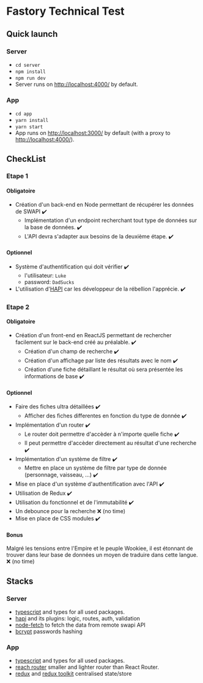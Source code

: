 # Fastory Technical Test

## Quick launch

### Server
- `cd server`
- `npm install`
- `npm run dev`
- Server runs on [http://localhost:4000/](http://localhost:4000/) by default.

### App
- `cd app`
- `yarn install`
- `yarn start`
- App runs on [http://localhost:3000/](http://localhost:4000/) by default (with a proxy to [http://localhost:4000/](http://localhost:4000/)).

## CheckList
### Etape 1

#### Obligatoire
 - Création d'un back-end en Node permettant de récupérer les données de SWAPI ✔️ <br />
   - Implémentation d'un endpoint recherchant tout type de données sur la base de données. ✔️
   - L'API devra s'adapter aux besoins de la deuxième étape. ✔️


#### Optionnel
 - Système d'authentification qui doit vérifier ✔️
    - l'utilisateur: `Luke`
    - password: `DadSucks`
 - L'utilisation d'[HAPI](https://hapi.dev/) car les développeur de la rébellion l'apprécie. ✔️


### Etape 2
#### Obligatoire
 - Création d'un front-end en ReactJS permettant de rechercher facilement sur le back-end créé au préalable. ✔️ <br/>
   - Création d'un champ de recherche ✔️
   - Création d'un affichage par liste des résultats avec le nom ✔️
   - Création d'une fiche détaillant le résultat où sera présentée les informations de base ✔️

#### Optionnel
 - Faire des fiches ultra détaillées ✔️
   - Afficher des fiches differentes en fonction du type de donnée ✔️
 - Implémentation d'un router ✔️
   - Le router doit permettre d'accèder à n'importe quelle fiche ✔️
   - Il peut permettre d'accèder directement au résultat d'une recherche ✔️
 - Implémentation d'un système de filtre ✔️
   - Mettre en place un système de filtre par type de donnée (personnage, vaisseau, ...) ✔️
 - Mise en place d'un système d'authentification avec l'API ✔️
 - Utilisation de Redux ✔️
 - Utilisation du fonctionnel et de l'immutabilité ✔️
 - Un debounce pour la recherche ❌ (no time)
 - Mise en place de CSS modules ✔️

#### Bonus
Malgré les tensions entre l'Empire et le peuple Wookiee, il est étonnant de trouver dans leur base de données un moyen de traduire dans cette langue. ❌ (no time)

## Stacks
### Server
- [typescript](https://www.typescriptlang.org/) and types for all used packages.
- [hapi](https://hapi.dev/) and its plugins: logic, routes, auth, validation
- [node-fetch](https://github.com/node-fetch/node-fetch) to fetch the data from remote swapi API
- [bcrypt](https://github.com/kelektiv/node.bcrypt.js) passwords hashing


### App
- [typescript](https://www.typescriptlang.org/) and types for all used packages.
- [reach router](https://reach.tech/router/) smaller and lighter router than React Router.
- [redux](https://redux.js.org/) and [redux toolkit](https://redux-toolkit.js.org/introduction/getting-started) centralised state/store

